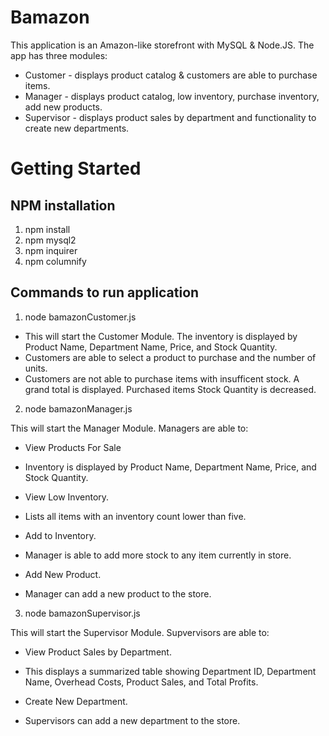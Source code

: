 # Bamazon

This application is an Amazon-like storefront with MySQL & Node.JS. The app has three modules:

* Customer - displays product catalog & customers are able to purchase items.
* Manager - displays product catalog, low inventory, purchase inventory, add new products.
* Supervisor - displays product sales by department and functionality to create new departments.

# Getting Started

## NPM installation

1. npm install
2. npm mysql2
3. npm inquirer
4. npm columnify

## Commands to run application

1. node bamazonCustomer.js

- This will start the Customer Module.
The inventory is displayed by Product Name, Department Name, Price, and Stock Quantity.
- Customers are able to select a product to purchase and the number of units.
- Customers are not able to purchase items with insufficent stock.
A grand total is displayed. Purchased items Stock Quantity is decreased.

2. node bamazonManager.js

This will start the Manager Module. Managers are able to:
- View Products For Sale
* Inventory is displayed by Product Name, Department Name, Price, and Stock Quantity.
- View Low Inventory.
* Lists all items with an inventory count lower than five.
- Add to Inventory.
* Manager is able to add more stock to any item currently in store.
- Add New Product.
* Manager can add a new product to the store.

3. node bamazonSupervisor.js

This will start the Supervisor Module. Supvervisors are able to:
- View Product Sales by Department.
* This displays a summarized table showing Department ID, Department Name, Overhead Costs, Product Sales, and Total Profits.
- Create New Department.
* Supervisors can add a new department to the store.

